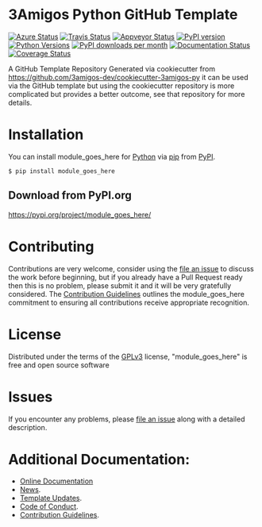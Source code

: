 # 3Amigos Python GitHub Template

[![Azure Status](https://dev.azure.com/timgates/timgates/_apis/build/status/3amigos-dev.3amigos-py?branchName=master)](https://dev.azure.com/timgates/timgates/_build/latest?definitionId=6&branchName=master)
[![Travis Status](https://travis-ci.org/3amigos-dev/3amigos-py.svg?branch=master)](https://travis-ci.org/3amigos-dev/3amigos-py)
[![Appveyor Status](https://ci.appveyor.com/api/projects/status/github/3amigos-dev/3amigos-py/branch/master?svg=true)](https://ci.appveyor.com/project/3amigos-dev/3amigos-py)
[![PyPI version](https://img.shields.io/pypi/v/module_goes_here.svg)](https://pypi.org/project/module_goes_here)
[![Python Versions](https://img.shields.io/pypi/pyversions/module_goes_here.svg)](https://pypi.org/project/module_goes_here)
[![PyPI downloads per month](https://img.shields.io/pypi/dm/module_goes_here.svg)](https://pypi.org/project/module_goes_here)
[![Documentation Status](https://readthedocs.org/projects/module_goes_here/badge/?version=latest)](https://module_goes_here.readthedocs.io/en/latest/?badge=latest)
[![Coverage Status](https://coveralls.io/repos/github/3amigos-dev/3amigos-py/badge.svg)](https://coveralls.io/github/3amigos-dev/3amigos-py/)

A GitHub Template Repository Generated via cookiecutter from https://github.com/3amigos-dev/cookiecutter-3amigos-py it can be used via the GitHub template but using the cookiecutter repository is more complicated but provides a better outcome, see that repository for more details.

# Installation

You can install module_goes_here for
[Python](https://www.python.org/) via
[pip](https://pypi.org/project/pip/)
from [PyPI](https://pypi.org/).

```
$ pip install module_goes_here
```





## Download from PyPI.org

https://pypi.org/project/module_goes_here/



# Contributing

Contributions are very welcome, consider using the
[file an issue](https://github.com/3amigos-dev/3amigos-py/issues)
to discuss the work before beginning, but if you already have a Pull Request
ready then this is no problem, please submit it and it will be very gratefully
considered. The [Contribution Guidelines](CONTRIBUTING.md)
outlines the module_goes_here commitment to ensuring all
contributions receive appropriate recognition.

# License


Distributed under the terms of the [GPLv3](https://opensource.org/licenses/GPL-3.0)
license, "module_goes_here" is free and open source software


# Issues

If you encounter any problems, please
[file an issue](https://github.com/3amigos-dev/3amigos-py/issues)
along with a detailed description.

# Additional Documentation:

* [Online Documentation](https://module_goes_here.readthedocs.io/en/latest/)
* [News](NEWS.rst).
* [Template Updates](COOKIECUTTER_UPDATES.md).
* [Code of Conduct](CODE_OF_CONDUCT.md).
* [Contribution Guidelines](CONTRIBUTING.md).

